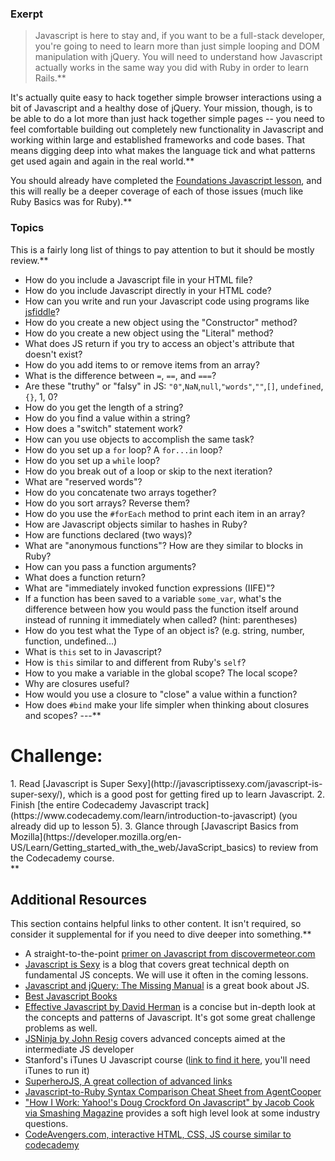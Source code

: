 ### Exerpt
>Javascript is here to stay and, if you want to be a full-stack developer, you're going to need to learn more than just simple looping and DOM manipulation with jQuery.  You will need to understand how Javascript actually works in the same way you did with Ruby in order to learn Rails.**


It's actually quite easy to hack together simple browser interactions using a bit of Javascript and a healthy dose of jQuery.  Your mission, though, is to be able to do a lot more than just hack together simple pages -- you need to feel comfortable building out completely new functionality in Javascript and working within large and established frameworks and code bases.  That means digging deep into what makes the language tick and what patterns get used again and again in the real world.**


You should already have completed the [Foundations Javascript lesson](/foundations/javascript-basics), and this will really be a deeper coverage of each of those issues (much like Ruby Basics was for Ruby).**


###  Topics
This is a fairly long list of things to pay attention to but it should be mostly review.**


* How do you include a Javascript file in your HTML file?
* How do you include Javascript directly in your HTML code?
* How can you write and run your Javascript code using programs like [jsfiddle](http://jsfiddle.net/)?
* How do you create a new object using the "Constructor" method?
* How do you create a new object using the "Literal" method?
* What does JS return if you try to access an object's attribute that doesn't exist?
* How do you add items to or remove items from an array?
* What is the difference between `=`, `==`, and `===`?
* Are these "truthy" or "falsy" in JS: `"0"`,`NaN`,`null`,`"words"`,`""`,`[]`, `undefined`,`{}`, 1, 0?
* How do you get the length of a string?
* How do you find a value within a string?
* How does a "switch" statement work?
* How can you use objects to accomplish the same task?
* How do you set up a `for` loop?  A `for...in` loop?
* How do you set up a `while` loop?
* How do you break out of a loop or skip to the next iteration?
* What are "reserved words"?
* How do you concatenate two arrays together?
* How do you sort arrays?  Reverse them?
* How do you use the `#forEach` method to print each item in an array?
* How are Javascript objects similar to hashes in Ruby?
* How are functions declared (two ways)?
* What are "anonymous functions"?  How are they similar to blocks in Ruby?
* How can you pass a function arguments?
* What does a function return?
* What are "immediately invoked function expressions (IIFE)"?
* If a function has been saved to a variable `some_var`, what's the difference between how you would pass the function itself around instead of running it immediately when called? (hint: parentheses)
* How do you test what the Type of an object is? (e.g. string, number, function, undefined...)
* What is `this` set to in Javascript?
* How is `this` similar to and different from Ruby's `self`?
* How to you make a variable in the global scope?  The local scope?
* Why are closures useful?
* How would you use a closure to "close" a value within a function?
* How does `#bind` make your life simpler when thinking about closures and scopes?
---**


# Challenge:
<div class="lesson-content__panel" markdown="1">
1. Read [Javascript is Super Sexy](http://javascriptissexy.com/javascript-is-super-sexy/), which is a good post for getting fired up to learn Javascript.
2. Finish [the entire Codecademy Javascript track](https://www.codecademy.com/learn/introduction-to-javascript) (you already did up to lesson 5).
3. Glance through [Javascript Basics from Mozilla](https://developer.mozilla.org/en-US/Learn/Getting_started_with_the_web/JavaScript_basics) to review from the Codecademy course.
</div>**


## Additional Resources
This section contains helpful links to other content. It isn't required, so consider it supplemental for if you need to dive deeper into something.**


* A straight-to-the-point [primer on Javascript from discovermeteor.com](http://www.discovermeteor.com/blog/javascript-for-meteor/)
* [Javascript is Sexy](http://javascriptissexy.com/how-to-learn-javascript-properly/) is a blog that covers great technical depth on fundamental JS concepts.  We will use it often in the coming lessons.
* [Javascript and jQuery: The Missing Manual](http://web-algarve.com/books/JS%20AJAX%20jquery%20&%20angular/JavaScript%20&%20jQuery-%20The%20Missing%20Manual,%203rd%20Edition.pdf) is a great book about JS.
* [Best Javascript Books](http://www.tripwiremagazine.com/2012/11/best-javascript-jquery-books.html)
* [Effective Javascript by David Herman](http://effectivejs.com/) is a concise but in-depth look at the concepts and patterns of Javascript.  It's got some great challenge problems as well.
* [JSNinja by John Resig](http://jsninja.com) covers advanced concepts aimed at the intermediate JS developer
* Stanford's iTunes U Javascript course ([link to find it here](https://itunes.apple.com/us/itunes-u/advanced-topics-in-web-development/id454017618?mt=10), you'll need iTunes to run it)
* [SuperheroJS, A great collection of advanced links](http://superherojs.com/)
* [Javascript-to-Ruby Syntax Comparison Cheat Sheet from AgentCooper](http://agentcooper.github.io/js-ruby-comparison/)
* ["How I Work: Yahoo!'s Doug Crockford On Javascript" by Jacob Cook via Smashing Magazine](http://coding.smashingmagazine.com/2012/04/27/yahoos-doug-crockford-on-javascript/) provides a soft high level look at some industry questions.
* [CodeAvengers.com, interactive HTML, CSS, JS course similar to codecademy](http://codeavengers.com/)
